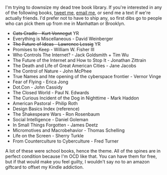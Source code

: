 I'm trying to downsize my dead tree book library. If you're interested in any of the following books, [tweet me](http://twitter.com/jennjenn), [email me](mailto:jenn+books@jennvargas.com), or send me a text if we're actually friends. I'd prefer not to have to ship any, so first dibs go to people who can pick them up from me in Manhattan or Brooklyn.

- ~~Cats Cradle - Kurt Vonnegut~~ YR
- Everything is Miscellaneous - David Weinberger
- ~~The Future of Ideas - Lawrence Lessig~~ YR
- Promises to Keep - William W. Fisher III
- Who Controls The Internet? - Jack Goldsmith + Tim Wu
- The Future of the Internet and How to Stop It - Jonathan Zittrain
- The Death and Life of Great American Cities - Jane Jacobs
- The Control of Nature - John McPhee
- True Names and hte opening of the cyberspace frontier - Vernor Vinge
- Fear of Flying - Erica Jong
- Dot.Con - John Cassidy
- The Closed World - Paul N. Edwards
- The Curious Incident of the Dog in Nighttime - Mark Haddon
- American Pastoral - Philip Roth
- Design Basics Index (reference)
- The Shakespeare Wars - Ron Rosenbaum
- Social Intelligence - Daniel Goleman
- In Small Things Forgotten - James Deetz
- Micromotives and Macrobehavior - Thomas Schelling
- Life on the Screen - Sherry Turkle
- From Counterculture to Cyberculture - Fred Turner

A lot of these were school books, hence the theme. All of the spines are in perfect condition because I'm OCD like that. You can have them for free, but if that would make you feel guilty, I wouldn't say no to an amazon giftcard to offset my Kindle addiction.
